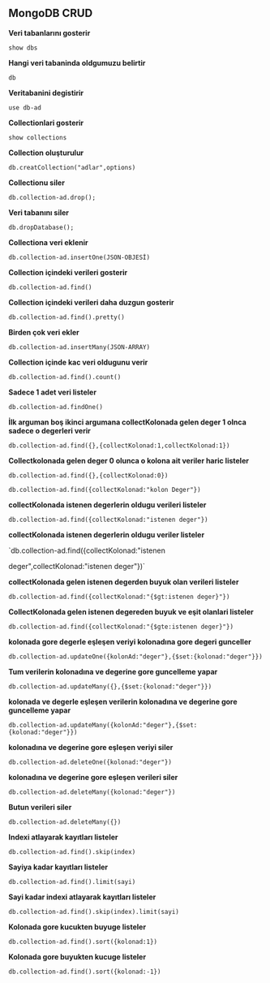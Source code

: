 
MongoDB CRUD
-

**Veri tabanlarını gosterir**

`show dbs`

**Hangi veri tabaninda oldgumuzu belirtir**

`db`

**Veritabanini degistirir**

`use db-ad`

**Collectionlari gosterir**

`show collections`

**Collection oluşturulur**

`db.creatCollection("adlar",options)`

**Collectionu siler**

`db.collection-ad.drop();`

**Veri tabanını siler**

`db.dropDatabase();`

**Collectiona veri eklenir**

`db.collection-ad.insertOne(JSON-OBJESİ)`

**Collection içindeki verileri gosterir**

`db.collection-ad.find()`

**Collection içindeki verileri daha duzgun gosterir**

`db.collection-ad.find().pretty()`

**Birden çok veri ekler**

`db.collection-ad.insertMany(JSON-ARRAY)`

**Collection içinde kac veri oldugunu verir**

`db.collection-ad.find().count()`

**Sadece 1 adet veri listeler**

`db.collection-ad.findOne()`

**İlk arguman boş ikinci argumana collectKolonada gelen deger 1 olnca sadece o degerleri verir**

`db.collection-ad.find({},{collectKolonad:1,collectKolonad:1})`

**Collectkolonada gelen deger 0 olunca o kolona ait veriler haric listeler**

`db.collection-ad.find({},{collectKolonad:0})`

`db.collection-ad.find({collectKolonad:"kolon Deger"})`

**collectKolonada istenen degerlerin oldugu verileri listeler**

`db.collection-ad.find({collectKolonad:"istenen deger"})`

**collectKolonada istenen degerlerin oldugu veriler listeler**

`db.collection-ad.find({collectKolonad:"istenen

deger",collectKolonad:"istenen deger"})`

**collectKolonada gelen istenen degerden buyuk olan verileri listeler**

`db.collection-ad.find({collectKolonad:"{$gt:istenen deger}"})`

**CollectKolonada gelen istenen degereden buyuk ve eşit olanlari listeler**

`db.collection-ad.find({collectKolonad:"{$gte:istenen deger}"})`

**kolonada gore degerle eşleşen veriyi kolonadına gore degeri gunceller**

`db.collection-ad.updateOne({kolonAd:"deger"},{$set:{kolonad:"deger"}})`

**Tum verilerin kolonadına ve degerine gore guncelleme yapar**

`db.collection-ad.updateMany({},{$set:{kolonad:"deger"}})`

**kolonada ve degerle eşleşen verilerin kolonadına ve degerine gore guncelleme yapar**

`db.collection-ad.updateMany({kolonAd:"deger"},{$set:{kolonad:"deger"}})`

**kolonadına ve degerine gore eşleşen veriyi siler**

`db.collection-ad.deleteOne({kolonad:"deger"})`

**kolonadına ve degerine gore eşleşen verileri siler**

`db.collection-ad.deleteMany({kolonad:"deger"})`

**Butun verileri siler**

`db.collection-ad.deleteMany({})`

**Indexi atlayarak kayıtları listeler**

`db.collection-ad.find().skip(index)`

**Sayiya kadar kayıtları listeler**

`db.collection-ad.find().limit(sayi)`

**Sayi kadar indexi atlayarak kayıtları listeler**

`db.collection-ad.find().skip(index).limit(sayi)`

**Kolonada gore kucukten buyuge listeler**

`db.collection-ad.find().sort({kolonad:1})`

**Kolonada gore buyukten kucuge listeler**

`db.collection-ad.find().sort({kolonad:-1})`